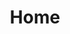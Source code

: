---
html_title: Home
layout: 2006_home
old_website: true
permalink: /149.html
published: true
title: Home
---